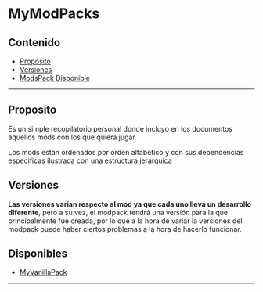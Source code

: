 # MyModPacks
## Contenido
- [Propósito](#propósito)
- [Versiones](#versiones)
- [ModsPack Disponible](#disponibles)
---

## Proposito

Es un simple recopilatorio personal donde incluyo en los documentos aquellos mods con los que quiera jugar.

Los mods están ordenados por orden alfabético y con sus dependencias especificas ilustrada con una estructura jerárquica

## Versiones
**Las versiones varían respecto al mod ya que cada uno lleva un desarrollo diferente**, pero a su vez, el modpack tendrá una versión para la que principalmente fue creada, por lo que a la hora de variar la versiones del modpack puede haber ciertos problemas a la hora de hacerlo funcionar.

## Disponibles

- [MyVanillaPack](https://github.com/JuanAlberticoHF/MyModPacks/blob/main/ModPacks/MyVanillaPack.md)  
---
